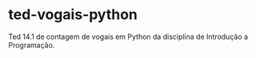 # ted-vogais-python
Ted 14.1 de contagem de vogais em Python da disciplina de Introdução a Programação.
